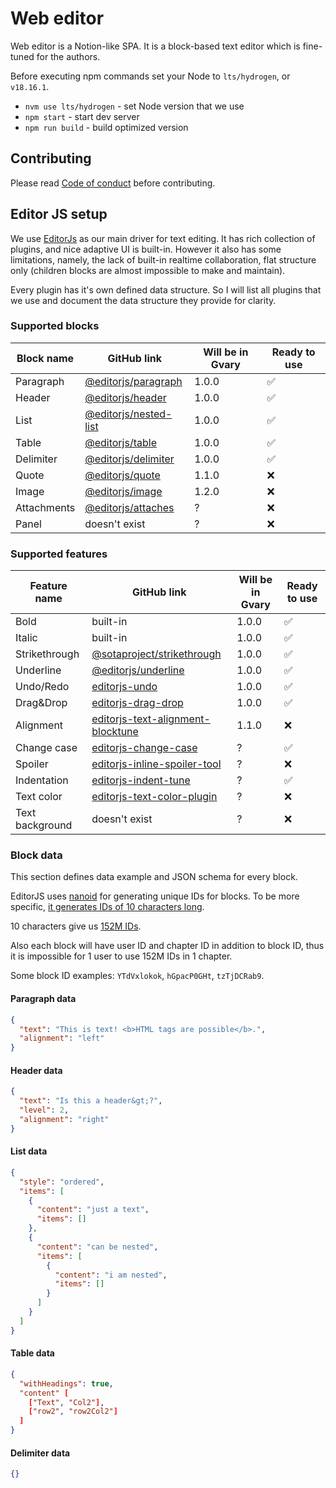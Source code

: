 # Web editor

Web editor is a Notion-like SPA. It is a block-based text editor which is fine-tuned for the authors.

Before executing npm commands set your Node to `lts/hydrogen`, or `v18.16.1`.

- `nvm use lts/hydrogen` - set Node version that we use
- `npm start` - start dev server
- `npm run build` - build optimized version

## Contributing

Please read [Code of conduct](./code-of-conduct.md) before contributing.

## Editor JS setup

We use [EditorJs](https://editorjs.io/) as our main driver for text editing. It has rich collection of plugins, and nice adaptive UI is built-in. However it also has some limitations, namely, the lack of built-in realtime collaboration, flat structure only (children blocks are almost impossible to make and maintain).

Every plugin has it's own defined data structure. So I will list all plugins that we use and document the data structure they provide for clarity.

### Supported blocks

| **Block name**   | **GitHub link**                                                                            | **Will be in Gvary** | **Ready to use** |
|------------------|--------------------------------------------------------------------------------------------|----------------------|------------------|
| Paragraph        | [@editorjs/paragraph](https://github.com/editor-js/paragraph)                              |                1.0.0 |         ✅        |
| Header           | [@editorjs/header ](https://github.com/editor-js/header)                                   |                1.0.0 |         ✅        |
| List             | [@editorjs/nested-list](https://github.com/editor-js/nested-list)                          |                1.0.0 |         ✅        |
| Table            | [@editorjs/table](https://github.com/editor-js/table)                                      |                1.0.0 |         ✅        |
| Delimiter        | [@editorjs/delimiter](https://github.com/editor-js/delimiter)                              |                1.0.0 |         ✅        |
| Quote            | [@editorjs/quote](https://github.com/editor-js/quote)                                      |                1.1.0 |         ❌        |
| Image            | [@editorjs/image](https://github.com/editor-js/image)                                      |                1.2.0 |         ❌        |
| Attachments      | [@editorjs/attaches](https://github.com/editor-js/attaches)                                |                    ? |         ❌        |
| Panel            | doesn't exist                                                                              |                    ? |         ❌        |

### Supported features

| **Feature name** | **GitHub link**                                                                                      | **Will be in Gvary** | **Ready to use** |
|------------------|------------------------------------------------------------------------------------------------------|----------------------|------------------|
| Bold             | built-in                                                                                             |                1.0.0 |         ✅       |
| Italic           | built-in                                                                                             |                1.0.0 |         ✅       |
| Strikethrough    | [@sotaproject/strikethrough](https://www.npmjs.com/package/@sotaproject/strikethrough)               |                1.0.0 |         ✅       |
| Underline        | [@editorjs/underline](https://github.com/editor-js/underline)                                        |                1.0.0 |         ✅       |
| Undo/Redo        | [editorjs-undo](https://github.com/kommitters/editorjs-undo)                                         |                1.0.0 |         ✅       |
| Drag&Drop        | [editorjs-drag-drop](https://github.com/kommitters/editorjs-drag-drop)                               |                1.0.0 |         ✅       |
| Alignment        | [editorjs-text-alignment-blocktune](https://www.npmjs.com/package/editorjs-text-alignment-blocktune) |                1.1.0 |         ❌       |
| Change case      | [editorjs-change-case](https://github.com/maziyank/editorjs-change-case)                             |                    ? |         ✅       |
| Spoiler          | [editorjs-inline-spoiler-tool](https://www.npmjs.com/package/editorjs-inline-spoiler-tool)           |                    ? |         ❌       |
| Indentation      | [editorjs-indent-tune](https://www.npmjs.com/package/editorjs-indent-tune)                           |                    ? |         ✅       |
| Text color       | [editorjs-text-color-plugin](https://www.npmjs.com/package/editorjs-text-color-plugin)               |                    ? |         ❌       |
| Text background  | doesn't exist                                                                                        |                    ? |         ❌       |

### Block data

This section defines data example and JSON schema for every block.

EditorJS uses [nanoid](https://www.npmjs.com/package/nanoid) for generating unique IDs for blocks. To be more specific, [it generates IDs of 10 characters long](https://github.com/codex-team/editor.js/blob/next/src/components/utils.ts#L662).

10 characters give us [152M IDs](https://zelark.github.io/nano-id-cc/). 

Also each block will have user ID and chapter ID in addition to block ID, thus it is impossible for 1 user to use 152M IDs in 1 chapter.

Some block ID examples: `YTdVxlokok`, `hGpacP0GHt`, `tzTjDCRab9`.

#### Paragraph data

```json
{
  "text": "This is text! <b>HTML tags are possible</b>.",
  "alignment": "left"
}
```

#### Header data

```json
{
  "text": "Is this a header&gt;?",
  "level": 2,
  "alignment": "right"
}
```

#### List data

```json
{
  "style": "ordered",
  "items": [
    {
      "content": "just a text",
      "items": []
    },
    {
      "content": "can be nested",
      "items": [
        {
          "content": "i am nested",
          "items": []
        }
      ]
    }
  ]
}
```

#### Table data

```json
{
  "withHeadings": true,
  "content" [
    ["Text", "Col2"],
    ["row2", "row2Col2"]
  ]
}
```

#### Delimiter data

```json
{}
```
